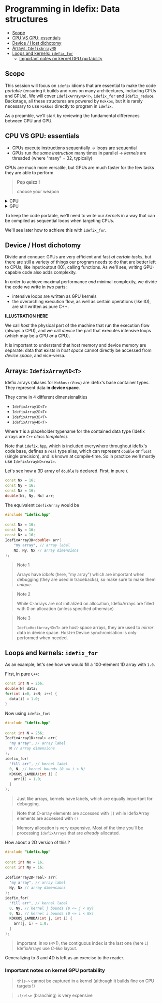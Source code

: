 # Programming in Idefix: Data structures

<!-- toc -->

- [Scope](#scope)
- [CPU VS GPU: essentials](#cpu-vs-gpu-essentials)
- [Device / Host dichotomy](#device--host-dichotomy)
- [Arrays: `IdefixArrayND`](#arrays-idefixarraynd)
- [Loops and kernels: `idefix_for`](#loops-and-kernels-idefix_for)
  * [Important notes on kernel GPU portability](#important-notes-on-kernel-gpu-portability)

<!-- tocstop -->

## Scope
This session will focus on `idefix` idioms that are essential to make the code
*portable* (ensuring it builds and runs on many architectures, including CPUs and
GPUs). We will cover `IdefixArrayND<T>`, `idefix_for` and `idefix_reduce`. Backstage,
all these structures are powered by `Kokkos`, but it is rarely necessary to use `Kokkos`
directly to program in `idefix`.

As a preamble, we'll start by reviewing the fundamental differences between
CPU and GPU.

## CPU VS GPU: essentials

- CPUs execute instructions sequentially -> loops are sequential
- GPUs run *the same instruction* many times in parallel -> *kernels* are
  threaded (where "many" = 32, typically)

CPUs are much more versatile, but GPUs are much faster for the few tasks they are able
to perform.

> **Pop quizz !**
>
> choose your weapon

<details> <summary> CPU </summary>
<img src="img/sword.jpg" alt="sword" width="300">
</details>

<details> <summary> GPU </summary>
<img src="img/rake.jpg" alt="rake" width="300">
</details>

To keep the code portable, we'll need to write our *kernels* in a way that can
be compiled as sequential loops when targeting CPUs.

We'll see later how to achieve this with `idefix_for`.


## Device / Host dichotomy

Divide and conquer: GPUs are very efficient and fast *at certain tasks*, but there are
still a variety of things our program needs to do that are better left to CPUs, like
input/output (IO), calling functions. As we'll see, writing GPU-capable code also
adds complexity.

In order to achieve maximal performance *and* minimal complexity, we divide the code
we write in two parts:
- intensive loops are written as GPU kernels
- the overarching execution flow, as well as certain operations (like IO), are still
  written as pure C++.

**ILLUSTRATION HERE**

We call *host* the physical part of the machine that run the execution flow (always a
CPU), and we call *device* the part that executes intensive loops (which may be a GPU
*or* a CPU).

It is important to understand that host memory and device memory are separate: data that
exists in *host space* cannot directly be accessed from *device space*, and vice-versa.



## Arrays: `IdefixArrayND<T>`

Idefix arrays (aliases for `Kokkos::View`) are idefix's base container types. They
represent data **in device space**.

They come in 4 different dimensionalities
- `IdefixArray1D<T>`
- `IdefixArray2D<T>`
- `IdefixArray3D<T>`
- `IdefixArray4D<T>`

Where `T` is a placeholder typename for the contained data type (Idefix arrays are `C++`
*class templates*).

Note that `idefix.hpp`, which is included everywhere throughout idefix's code base,
defines a `real` type alias, which can represent `double` or `float` (single precision),
and is known at compile-time. So in practice we'll mostly use `IdefixArrayND<real>`.

Let's see how a 3D array of `double` is declared. First, in pure `C`
```cpp
const Nx = 16;
const Ny = 16;
const Nz = 16;
double[Nz, Ny, Nx] arr;
```

The equivalent `IdefixArray` would be
```cpp
#include "idefix.hpp"

const Nx = 16;
const Ny = 16;
const Nz = 16;
IdefixArray3D<double> arr(
    "my array", // array label
    Nz, Ny, Nx // array dimensions
);
```

> Note 1
>
> Arrays have *labels* (here, "my array")
> which are important when debugging (they are used in tracebacks), so make sure to
> make them *unique*.

> Note 2
>
> While C-arrays are not initialized on allocation, IdefixArrays are filled with 0 on
> allocation (unless specified otherwise)

> Note 3
>
> `IdefixHostArrayND<T>` are host-space arrays, they are used to *mirror* data in device
> space. Host<->Device synchronisation is only performed when needed.


## Loops and kernels: `idefix_for`

As an example, let's see how we would fill a 100-element 1D array with `1.0`.

First, in pure
`C++`:
```cpp
const int N = 256;
double[N] data;
for(int i=0, i<N; i++) {
  data[i] = 1.0;
}
```

Now using `idefix_for`:
```cpp
#include "idefix.hpp"

const int N = 256;
IdefixArray1D<real> arr(
  "my array", // array label
  N // array dimensions
);
idefix_for(
  "fill arr", // kernel label
  0, N, // kernel bounds (0 <= i < N)
  KOKKOS_LAMBDA(int i) {
    arr(i) = 1.0;
  }
);
```

> Just like arrays, kernels have labels, which are equally important for debugging.

> Note that C-array elements are accessed with `[]` while IdefixArray elements
> are accessed with `()`

> Memory allocation is very expensive. Most of the time you'll be processing
> `IdefixArray`s that are *already* allocated.

How about a 2D version of this ?
```cpp
#include "idefix.hpp"

const int Nx = 16;
const int Ny = 16;

IdefixArray2D<real> arr(
  "my array", // array label
  Ny, Nx // array dimensions
);
idefix_for(
  "fill arr", // kernel label
  0, Ny, // kernel j bounds (0 <= j < Ny)
  0, Nx, // kernel i bounds (0 <= i < Nx)
  KOKKOS_LAMBDA(int j, int i) {
    arr(j, i) = 1.0;
  }
);
```

> important: in `ND` (`N`>1), the contiguous index is the last one (here `i`)
> IdefixArrays use *C-like* layout.

Generalizing to 3 and 4D is left as an exercise to the reader.


### Important notes on kernel GPU portability


> `this->` cannot be captured in a kernel (although it builds fine on CPU targets !)

> `if/else` (branching) is very expensive
